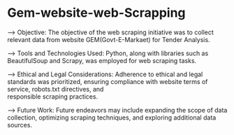 # Gem-website-web-Scrapping

--> Objective: The objective of the web scraping initiative was to collect relevant data from website GEM(Govt-E-Markaet) for Tender Analysis.

--> Tools and Technologies Used: Python, along with libraries such as BeautifulSoup and Scrapy, was employed for web scraping tasks.

--> Ethical and Legal Considerations: Adherence to ethical and legal standards was prioritized, ensuring compliance with website terms of service, robots.txt directives, and   
    responsible scraping practices.

--> Future Work: Future endeavors may include expanding the scope of data collection, optimizing scraping techniques, and exploring additional data sources.
